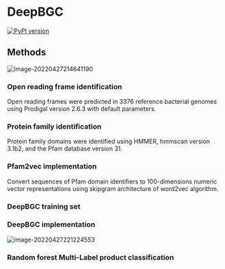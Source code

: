 # DeepBGC

[![PyPI version](https://img.shields.io/badge/github-code-red)](https://github.com/Merck/deepbgc) 



## Methods

![image-20220427214641190](https://cdn.jsdelivr.net/gh/BioGavin/Pic/imgimage-20220427214641190.png)

### Open reading frame identification

Open reading frames were predicted in 3376 reference bacterial genomes using Prodigal version 2.6.3 with default parameters.

### Protein family identification

Protein family domains were identified using HMMER, hmmscan version 3.1b2, and the Pfam database version 31.

### Pfam2vec implementation

Convert sequences of Pfam domain identifiers to 100-dimensions numeric vector representations using skipgram architecture of word2vec algorithm.

### DeepBGC training set



### DeepBGC implementation

![image-20220427221224553](https://cdn.jsdelivr.net/gh/BioGavin/Pic/imgimage-20220427221224553.png)

### Random forest Multi-Label product classification